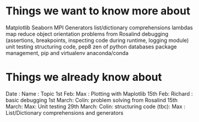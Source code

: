 # Things we want to know more about

Matplotlib 
Seaborn
MPI
Generators
list/dictionary comprehensions
lambdas
map reduce
object orientation
problems from Rosalind
debugging (assertions, breakpoints, inspecting code during runtime, logging module)
unit testing
structuring code, pep8 
zen of python
databases
package management, pip and virtualenv
anaconda/conda

# Things we already know about

Date : Name : Topic
1st Feb: Max : Plotting with Maplotlib
15th Feb: Richard : basic debugging 
1st March: Colin: problem solving from Rosalind
15th March: Max: Unit testing
29th March: Colin: structuring code
(tbc): Max : List/Dictionary comprehensions and generators






